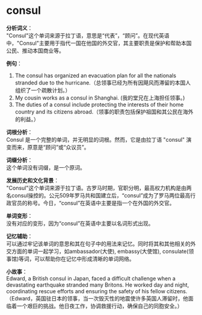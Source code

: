 # consul

**分析词义**：  
"Consul"这个单词来源于拉丁语，意思是“代表”，“顾问”。在现代英语中，"Consul"主要用于指代一国在他国的外交官，其主要职责是保护和帮助本国公民、推动本国商业等。

  

**例句**：

  

1.  The consul has organized an evacuation plan for all the nationals stranded due to the hurricane.（总领事已经为所有因飓风而滞留的本国人组织了一个疏散计划。）
2.  My cousin works as a consul in Shanghai. (我的堂兄在上海担任领事。)
3.  The duties of a consul include protecting the interests of their home country and its citizens abroad.（领事的职责包括保护祖国和其公民在海外的利益。）

  

**词根分析**：  
Consul 是一个完整的单词，并无明显的词根。然而，它是由拉丁语 "consul" 演变而来，原意是“顾问”或“众议员”。

  

**词缀分析**：  
这个单词没有词缀，是一个原词。

  

**发展历史和文化背景**：  
"Consul"这个单词来源于拉丁语。古罗马时期，官职分明，最高权力机构是由两名consul操控的。公元509年罗马共和国建立后，“consul”成为了罗马两位最高行政官员的称号。今日，“consul”在英语中主要是指一个在外国的外交官。

  

**单词变形**：  
没有对应的变形，因为“consul”在英语中主要以名词形式出现。

  

**记忆辅助**：  
可以通过牢记该单词的意思和其在句子中的用法来记忆。同时将其和其他相关的外交方面的单词一起学习，如ambassador(大使), embassy(大使馆), consulate(领事馆)等词，可以帮助你在记忆中形成清晰的单词网络。

  

**小故事**：  
Edward, a British consul in Japan, faced a difficult challenge when a devastating earthquake stranded many Britons. He worked day and night, coordinating rescue efforts and ensuring the safety of his fellow citizens.（Edward，英国驻日本的领事，当一次毁灭性的地震使许多英国人滞留时，他面临着一个艰巨的挑战。他日夜工作，协调救援行动，确保自己的同胞安全。）
